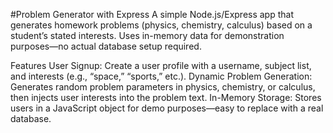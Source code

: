 #Problem Generator with Express
A simple Node.js/Express app that generates homework problems (physics, chemistry, calculus) based on a student’s stated interests. Uses in-memory data for demonstration purposes—no actual database setup required.

Features
User Signup: Create a user profile with a username, subject list, and interests (e.g., “space,” “sports,” etc.).
Dynamic Problem Generation: Generates random problem parameters in physics, chemistry, or calculus, then injects user interests into the problem text.
In-Memory Storage: Stores users in a JavaScript object for demo purposes—easy to replace with a real database.
